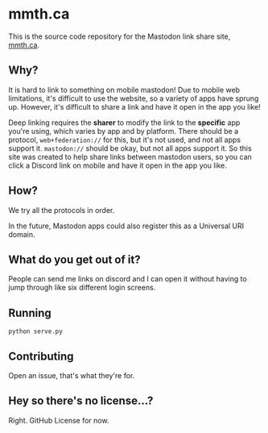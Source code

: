 # mmth.ca
This is the source code repository for the Mastodon link share site, [mmth.ca](https://mmth.ca).
## Why? 
It is hard to link to something on mobile mastodon! Due to mobile web limitations, it's difficult to use the website,
so a variety of apps have sprung up. However, it's difficult to share a link and have it open in the app you like!

Deep linking requires the **sharer** to modify the link to the **specific** app you're using, which varies by app and by
platform. There should be a protocol, `web+federation://` for this, but it's not used, and not all apps support it.
`mastodon://` should be okay, but not all apps support it. So this site was created to help share links between
mastodon users, so you can click a Discord link on mobile and have it open in the app you like.

## How?
We try all the protocols in order.

In the future, Mastodon apps could also register this as a Universal URI domain.

## What do you get out of it?
People can send me links on discord and I can open it without having to jump through like six different login screens.

## Running
`python serve.py`

## Contributing
Open an issue, that's what they're for.

## Hey so there's no license...?
Right. GitHub License for now.